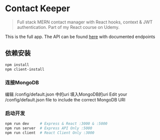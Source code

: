 # Contact Keeper

> Full stack MERN contact manager with React hooks, context & JWT authentication. Part of my React course on Udemy.

This is the full app. The API can be found [here](https://github.com/bradtraversy/contact_keeper_api) with documented endpoints

## 依赖安装

```bash
npm install
npm client-install
```

### 连接MongoDB

编辑 /config/default.json 中的uri 填入MongoDB的uri
Edit your /config/default.json file to include the correct MongoDB URI

### 启动开发

```bash
npm run dev     # Express & React :3000 & :5000
npm run server  # Express API Only :5000
npm run client  # React Client Only :3000
```
